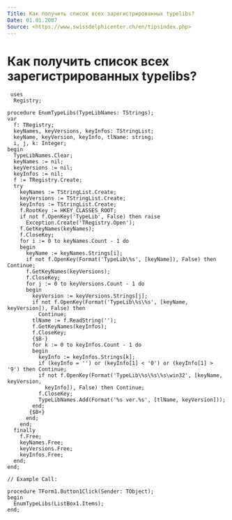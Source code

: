 ```yaml
---
Title: Как получить список всех зарегистрированных typelibs?
Date: 01.01.2007
Source: <https://www.swissdelphicenter.ch/en/tipsindex.php>
---
```



Как получить список всех зарегистрированных typelibs?
=====================================================

     uses
      Registry;
     
    procedure EnumTypeLibs(TypeLibNames: TStrings);
    var
      f: TRegistry;
      keyNames, keyVersions, keyInfos: TStringList;
      keyName, keyVersion, keyInfo, tlName: string;
      i, j, k: Integer;
    begin
      TypeLibNames.Clear;
      keyNames := nil;
      keyVersions := nil;
      keyInfos := nil;
      f := TRegistry.Create;
      try
        keyNames := TStringList.Create;
        keyVersions := TStringList.Create;
        keyInfos := TStringList.Create;
        f.RootKey := HKEY_CLASSES_ROOT;
        if not f.OpenKey('TypeLib', False) then raise
          Exception.Create('TRegistry.Open');
        f.GetKeyNames(keyNames);
        f.CloseKey;
        for i := 0 to keyNames.Count - 1 do
        begin
          keyName := keyNames.Strings[i];
          if not f.OpenKey(Format('TypeLib\%s', [keyName]), False) then Continue;
          f.GetKeyNames(keyVersions);
          f.CloseKey;
          for j := 0 to keyVersions.Count - 1 do
          begin
            keyVersion := keyVersions.Strings[j];
            if not f.OpenKey(Format('TypeLib\%s\%s', [keyName, keyVersion]), False) then
              Continue;
            tlName := f.ReadString('');
            f.GetKeyNames(keyInfos);
            f.CloseKey;
            {$B-}
            for k := 0 to keyInfos.Count - 1 do
            begin
              keyInfo := keyInfos.Strings[k];
              if (keyInfo = '') or (keyInfo[1] < '0') or (keyInfo[1] > '9') then Continue;
              if not f.OpenKey(Format('TypeLib\%s\%s\%s\win32', [keyName, keyVersion,
                keyInfo]), False) then Continue;
              f.CloseKey;
              TypeLibNames.Add(Format('%s ver.%s', [tlName, keyVersion]));
            end;
           {$B+}
          end;
        end;
      finally
        f.Free;
        keyNames.Free;
        keyVersions.Free;
        keyInfos.Free;
      end;
    end;
     
    // Example Call:
     
    procedure TForm1.Button1Click(Sender: TObject);
    begin
      EnumTypeLibs(ListBox1.Items);
    end;

